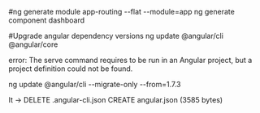 #ng generate module app-routing --flat --module=app
ng generate component dashboard


#Upgrade angular dependency versions
ng update @angular/cli @angular/core

error:
The serve command requires to be run in an Angular project, but a project definition could not be found.


ng update @angular/cli --migrate-only --from=1.7.3

It ->
DELETE .angular-cli.json
CREATE angular.json (3585 bytes)
